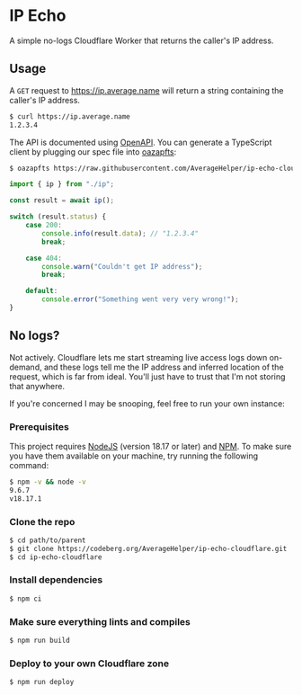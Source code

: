 # IP Echo

A simple no-logs Cloudflare Worker that returns the caller's IP address.

## Usage

A `GET` request to <https://ip.average.name> will return a string containing the caller's IP address.

```sh
$ curl https://ip.average.name
1.2.3.4
```

The API is documented using [OpenAPI](https://petstore.swagger.io/?url=https://raw.githubusercontent.com/AverageHelper/ip-echo-cloudflare/main/openapi.yaml). You can generate a TypeScript client by plugging our spec file into [oazapfts](https://www.npmjs.com/package/oazapfts):

```sh
$ oazapfts https://raw.githubusercontent.com/AverageHelper/ip-echo-cloudflare/main/openapi.yaml ./ip.ts
```

```ts
import { ip } from "./ip";

const result = await ip();

switch (result.status) {
	case 200:
		console.info(result.data); // "1.2.3.4"
		break;

	case 404:
		console.warn("Couldn't get IP address");
		break;

	default:
		console.error("Something went very very wrong!");
}
```

## No logs?

Not actively. Cloudflare lets me start streaming live access logs down on-demand, and these logs tell me the IP address and inferred location of the request, which is far from ideal. You'll just have to trust that I'm not storing that anywhere.

If you're concerned I may be snooping, feel free to run your own instance:

### Prerequisites

This project requires [NodeJS](https://nodejs.org/) (version 18.17 or later) and [NPM](https://npmjs.org/). To make sure you have them available on your machine,
try running the following command:

```sh
$ npm -v && node -v
9.6.7
v18.17.1
```

### Clone the repo

```sh
$ cd path/to/parent
$ git clone https://codeberg.org/AverageHelper/ip-echo-cloudflare.git
$ cd ip-echo-cloudflare
```

### Install dependencies

```sh
$ npm ci
```

### Make sure everything lints and compiles

```sh
$ npm run build
```

### Deploy to your own Cloudflare zone

```sh
$ npm run deploy
```
